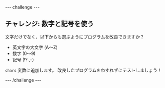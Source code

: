 --- challenge ---
## チャレンジ: 数字と記号を使う
文字だけでなく、以下からも選ぶようにプログラムを改良できますか？

+ 英文字の大文字 (A～Z)
+ 数字 (0～9)
+ 記号 (!?.,-）

`chars` 変数に追加します。 改良したプログラムをわすれずにテストしましょう！




--- /challenge ---